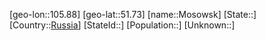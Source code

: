 ﻿---
location: [51.73,105.88]
type: City
tags:
- geo/City


SpocWebEntityId: 32609
isDeleted: false
confidential: public

---
[geo-lon::105.88]
[geo-lat::51.73]
[name::Mosowsk]
[State::]
[Country::[Russia](geo/Continent/Europe/Russia.md)]
[StateId::]
[Population::]
[Unknown::]

